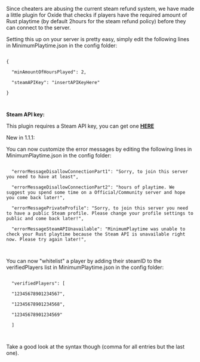 Since cheaters are abusing the current steam refund system, we have made a little plugin for Oxide that checks if players have the required amount of Rust playtime (by default 2hours for the steam refund policy) before they can connect to the server.

Setting this up on your server is pretty easy, simply edit the following lines in MinimumPlaytime.json in the config folder:

````

{

  "minAmountOfHoursPlayed": 2,

  "steamAPIKey": "insertAPIKeyHere"

}

 
````


**Steam API key:**

This plugin requires a Steam API key, you can get one [**HERE**](http://steamcommunity.com/dev/apikey)

New in 1.1.1:

You can now customize the error messages by editing the following lines in MinimumPlaytime.json in the config folder:

````

  "errorMessageDisallowConnectionPart1": "Sorry, to join this server you need to have at least",

  "errorMessageDisallowConnectionPart2": "hours of playtime. We suggest you spend some time on a Official/Community server and hope you come back later!",

  "errorMessagePrivateProfile": "Sorry, to join this server you need to have a public Steam profile. Please change your profile settings to public and come back later!",

  "errorMessageSteamAPIUnavailable": "MinimumPlaytime was unable to check your Rust playtime because the Steam API is unavailable right now. Please try again later!",

 
````

You can now "whitelist" a player by adding their steamID to the verifiedPlayers list in MinimumPlaytime.json in the config folder:

````

  "verifiedPlayers": [

  "12345678901234567",

  "12345678901234568",

  "12345678901234569"

  ]

 
````

Take a good look at the syntax though (comma for all entries but the last one).